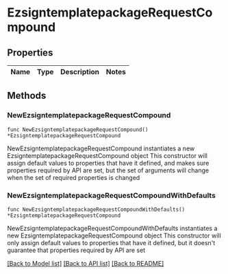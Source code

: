 # EzsigntemplatepackageRequestCompound

## Properties

Name | Type | Description | Notes
------------ | ------------- | ------------- | -------------

## Methods

### NewEzsigntemplatepackageRequestCompound

`func NewEzsigntemplatepackageRequestCompound() *EzsigntemplatepackageRequestCompound`

NewEzsigntemplatepackageRequestCompound instantiates a new EzsigntemplatepackageRequestCompound object
This constructor will assign default values to properties that have it defined,
and makes sure properties required by API are set, but the set of arguments
will change when the set of required properties is changed

### NewEzsigntemplatepackageRequestCompoundWithDefaults

`func NewEzsigntemplatepackageRequestCompoundWithDefaults() *EzsigntemplatepackageRequestCompound`

NewEzsigntemplatepackageRequestCompoundWithDefaults instantiates a new EzsigntemplatepackageRequestCompound object
This constructor will only assign default values to properties that have it defined,
but it doesn't guarantee that properties required by API are set


[[Back to Model list]](../README.md#documentation-for-models) [[Back to API list]](../README.md#documentation-for-api-endpoints) [[Back to README]](../README.md)


